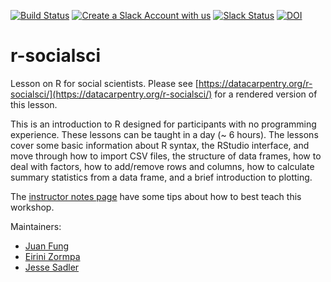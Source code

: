 [![Build Status](https://travis-ci.org/datacarpentry/r-socialsci.svg?branch=master)](https://travis-ci.com/github/datacarpentry/r-socialsci)
[![Create a Slack Account with us](https://img.shields.io/badge/Create_Slack_Account-The_Carpentries-071159.svg)](https://swc-slack-invite.herokuapp.com/)
[![Slack Status](https://img.shields.io/badge/Slack_Channel-dc--socsci--r-E01563.svg)](https://swcarpentry.slack.com/messages/C9X9JDTSR)
[![DOI](https://zenodo.org/badge/92420906.svg)](https://zenodo.org/badge/latestdoi/92420906)

# r-socialsci

Lesson on R for social scientists. Please see [https://datacarpentry.org/r-socialsci/](https://datacarpentry.org/r-socialsci/) for a rendered version of this lesson.

This is an introduction to R designed for participants with no programming experience. These lessons can be taught in a day (~ 6 hours). The lessons cover some basic information about R syntax, the RStudio interface, and move through how to import CSV files, the structure of data frames, how to deal with factors, how to add/remove rows and columns, how to calculate summary statistics from a data frame, and a brief introduction to plotting.

The [instructor notes page](https://datacarpentry.org/r-socialsci/guide/index.html) have some tips about how to best teach this workshop.

Maintainers:

- [Juan Fung](https://github.com/juanfung)
- [Eirini Zormpa](https://github.com/eirini-zormpa)
- [Jesse Sadler](https://github.com/jessesadler)


